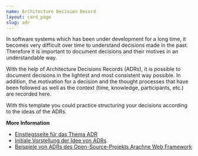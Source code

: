 ```yaml
---
name: Architecture Decision Record
layout: card_page
slug: adr
---
```

In software systems which has been under development for a long time, it becomes very difficult over time to understand decisions made in the past. Therefore it is important to document decisions and their motives in an understandable way.

With the help of Architecture Decisions Records (ADRs), it is possible to document decisions in the lightest and most consistent way possible. In addition, the motivation for a decision and the thought processes that have been followed as well as the context (time, knowledge, participants, etc.) are recorded here.


With this template you could practice structuring your decisions according to the ideas of the ADRs.

**More Information**

* [Einstiegsseite für das Thema ADR](https://adr.github.io/)
* [Initiale Vorstellung der Idee von ADRs](http://thinkrelevance.com/blog/2011/11/15/documenting-architecture-decisions)
* [Beispiele von ADRs des Open-Source-Projekts Arachne Web Framework](https://github.com/arachne-framework/architecture)